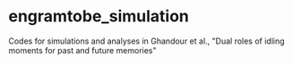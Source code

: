 # engramtobe_simulation
Codes for simulations and analyses in Ghandour et al., "Dual roles of idling moments for past and future memories"

